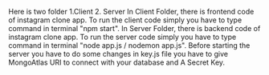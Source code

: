 Here is two folder 1.Client 2. Server
In Client Folder, there is frontend code of instagram clone app. To run the client code simply you have to type command in terminal "npm start".
In Server Folder, there is backend code of instagram clone app. To run the server code simply you have to type command in terminal "node app.js / nodemon app.js".
Before starting the server you have to do some changes in key.js file you have to give MongoAtlas URI to connect with your database and A Secret Key. 
